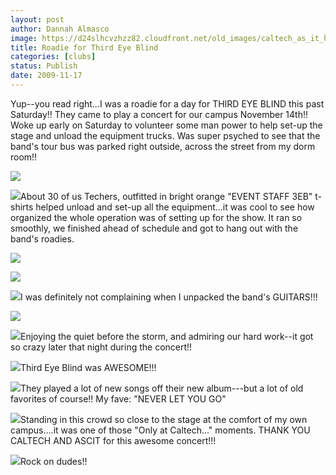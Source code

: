 ```yaml
---
layout: post
author: Dannah Almasco
image: https://d24slhcvzhzz82.cloudfront.net/old_images/caltech_as_it_happens/6a0105349b8251970b0120a6a89e55970b.jpg
title: Roadie for Third Eye Blind
categories: [clubs]
status: Publish
date: 2009-11-17
---
```


Yup--you read right...I was a roadie for a day for THIRD EYE BLIND this past Saturday!! They came to play a concert for our campus November 14th!!
Woke up early on Saturday to volunteer some man power to help set-up the stage and unload the equipment trucks. Was super psyched to see that the band's tour bus was parked right outside, across the street from my dorm room!!

![](https://d24slhcvzhzz82.cloudfront.net/old_images/caltech_as_it_happens/6a0105349b8251970b0120a6a8a000970b.jpg)

![](https://d24slhcvzhzz82.cloudfront.net/old_images/caltech_as_it_happens/6a0105349b8251970b0120a6a8a151970b.jpg)About 30 of us Techers, outfitted in bright orange "EVENT STAFF 3EB" t-shirts helped unload and set-up all the equipment...it was cool to see how organized the whole operation was of setting up for the show. It ran so smoothly, we finished ahead of schedule and got to hang out with the band's roadies.


![](https://d24slhcvzhzz82.cloudfront.net/old_images/6a0105349b8251970b0120a6a8a329970b-800wi.jpg)

![](https://d24slhcvzhzz82.cloudfront.net/old_images/caltech_as_it_happens/6a0105349b8251970b012875aae65b970c.jpg)

![](https://d24slhcvzhzz82.cloudfront.net/old_images/caltech_as_it_happens/6a0105349b8251970b012875aae698970c.jpg)I was definitely not complaining when I unpacked the band's GUITARS!!!

![](https://d24slhcvzhzz82.cloudfront.net/old_images/caltech_as_it_happens/6a0105349b8251970b012875aae734970c.jpg)

![](https://d24slhcvzhzz82.cloudfront.net/old_images/caltech_as_it_happens/6a0105349b8251970b0120a6a8a497970b.jpg)Enjoying the quiet before the storm, and admiring our hard work--it got so crazy later that night during the concert!!

![](https://d24slhcvzhzz82.cloudfront.net/old_images/caltech_as_it_happens/6a0105349b8251970b0120a6a8a50b970b.jpg)Third Eye Blind was AWESOME!!!

![](https://d24slhcvzhzz82.cloudfront.net/old_images/caltech_as_it_happens/6a0105349b8251970b012875aae930970c.jpg)They played a lot of new songs off their new album---but a lot of old favorites of course!! My fave: "NEVER LET YOU GO"

![](https://d24slhcvzhzz82.cloudfront.net/old_images/caltech_as_it_happens/6a0105349b8251970b012875aae9d7970c.jpg)Standing in this crowd so close to the stage at the comfort of my own campus....it was one of those "Only at Caltech..." moments. THANK YOU CALTECH AND ASCIT for this awesome concert!!!

![](https://d24slhcvzhzz82.cloudfront.net/old_images/caltech_as_it_happens/6a0105349b8251970b012875aaea6b970c.jpg)Rock on dudes!!
